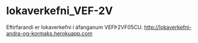 # lokaverkefni_VEF-2V
Eftirfarandi er lokaverkefni í áfanganum VEFÞ2VF05CU.
http://lokaverkefni-andra-og-kormaks.herokuapp.com
